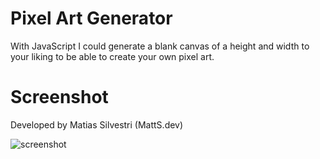 # Pixel Art Generator

With JavaScript I could generate a blank canvas of a height and width to your liking to be able to create your own pixel art.

# Screenshot
Developed by Matias Silvestri (MattS.dev)

![screenshot](screenshot.jpg)
